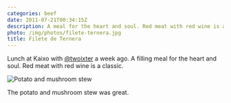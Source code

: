 ```yaml
---
categories: beef
date: 2011-07-21T00:34:15Z
description: A meal for the heart and soul. Red meat with red wine is a classic.
photo: /img/photos/filete-ternera.jpg
title: Filete de Ternera
---
```


Lunch at Kaixo with [@twoixter](http://www.perezruiz.com) a week ago. A filling meal for the heart and soul. Red meat with red wine is a classic.

![Potato and mushroom stew](/img/photos/potato-mushroom-stew.jpg)

The potato and mushroom stew was great.